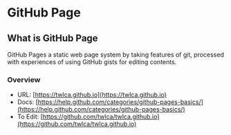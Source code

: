 # GitHub Page

## What is GitHub Page
GitHub Pages a static web page system by taking features of git, processed with experiences of using GitHub gists for editing contents.

### Overview
* URL: [https://twlca.github.io](https://twlca.github.io)
* Docs: [https://help.github.com/categories/github-pages-basics/](https://help.github.com/categories/github-pages-basics/)
* To Edit: [https://github.com/twlca/twlca.github.io](https://github.com/twlca/twlca.github.io)
